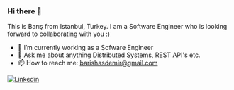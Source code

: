 ### Hi there 👋

This is Barış from Istanbul, Turkey. I am a Software Engineer who is looking forward to collaborating with you :)

- 🔭 I’m currently working as a Sofware Engineer
- 💬 Ask me about anything Distributed Systems, REST API's etc.
- 📫 How to reach me: [barishasdemir@gmail.com](mailto:barishasdemir@gmail.com)

[![Linkedin](https://img.shields.io/badge/linkedin-%230077B5.svg?&style=for-the-badge&logo=linkedin&logoColor=white)](https://www.linkedin.com/in/barishasdemir/)
